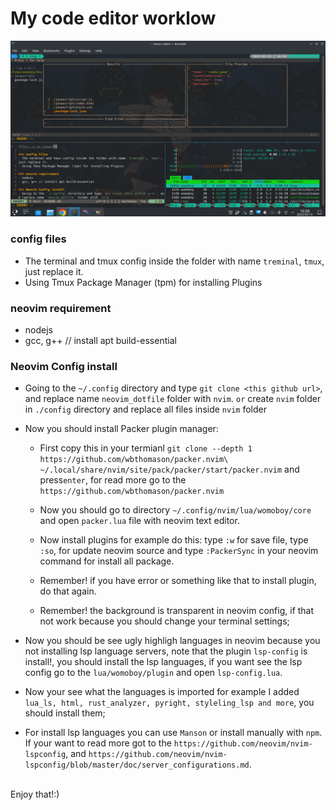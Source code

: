 # My code editor worklow
![This is an image](https://raw.githubusercontent.com/womoboy/neovim_dotfile/main/image/gimp-worklfow.png)

### config files
- The terminal and tmux config inside the folder with name `treminal`, `tmux`, just replace it.
- Using Tmux Package Manager (tpm) for installing Plugins

### neovim requirement
- nodejs
- gcc, g++ // install apt build-essential

### Neovim Config install
- Going to the `~/.config` directory and type `git clone <this github url>`, and replace name `neovim_dotfile` folder with `nvim`.
`or`
create `nvim` folder in `./config` directory and replace all files inside `nvim` folder

- Now you should install Packer plugin manager:
  - First copy this in your termianl `git clone --depth 1 https://github.com/wbthomason/packer.nvim\
 ~/.local/share/nvim/site/pack/packer/start/packer.nvim` and press`enter`, for read more go to the `https://github.com/wbthomason/packer.nvim`

  - Now you should go to directory `~/.config/nvim/lua/womoboy/core` and open `packer.lua` file with neovim text editor.
  - Now install plugins for example do this: type `:w` for save file, type `:so`, for update neovim source and type `:PackerSync` in your neovim command for install all package.
  - Remember! if you have error or something like that to install plugin, do that again.
  - Remember! the background is transparent in neovim config, if that not work because you should change your terminal settings;

- Now you should be see ugly highligh languages in neovim because you not installing lsp language servers, note that the plugin `lsp-config` is install!, you should install the lsp languages, if you want see the lsp config go to the `lua/womoboy/plugin` and open `lsp-config.lua`.

- Now your see what the languages is imported for example I added `lua_ls, html, rust_analyzer, pyright, styleling_lsp and more`, you should install them;
- For install lsp languages you can use `Manson` or install manually with `npm`. If your want to read more got to the `https://github.com/neovim/nvim-lspconfig`, and `https://github.com/neovim/nvim-lspconfig/blob/master/doc/server_configurations.md`.
<br>
Enjoy that!:)

